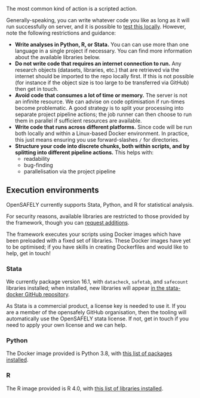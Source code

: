 The most common kind of action is a scripted action.

Generally-speaking, you can write whatever code you like as long as it will run successfully on server, and it is possible to [test this locally](actions-pipelines.md#running-your-code-locally).
However, note the following restrictions and guidance:

* **Write analyses in Python, R, or Stata.**
You can can use more than one language in a single project if necessary.  You can find more information about the available libraries below.
* **Do not write code that requires an internet connection to run.**
Any research objects (datasets, libraries, etc.) that are retrieved via the internet should be imported to the repo locally first.
If this is not possible (for instance if the object size is too large to be transferred via GitHub) then get in touch.
* **Avoid code that consumes a lot of time or memory.** The server is not an infinite resource. We can advise on code optimisation if run-times become problematic.  A good strategy is to split your processing into separate project pipeline actions; the job runner can then choose to run them in parallel if sufficient resources are available.
* **Write code that runs across different platforms.**
Since code will be run both locally and within a Linux-based Docker environment. In practice, this just means ensuring you use forward-slashes `/` for directories.
* **Structure your code into discrete chunks, both within scripts, and by splitting into different pipeline actions.**
This helps with:
	* readability
	* bug-finding
	* parallelisation via the project pipeline


## Execution environments

OpenSAFELY currently supports Stata, Python, and R for statistical analysis.

For security reasons, available libraries are restricted to those provided by the framework, though you can [request additions](requests-packages.md).

The framework executes your scripts using Docker images which have been preloaded with a fixed set of libraries.
These Docker images have yet to be optimised; if you have skills in creating Dockerfiles and would like to help, get in touch!

### Stata

We currently package version 16.1, with `datacheck`, `safetab`, and `safecount` libraries installed; when installed, new libraries will appear [in the stata-docker GitHub repository](https://github.com/opensafely-core/stata-docker/tree/master/libraries).

As Stata is a commercial product, a license key is needed to use it. If you are
a member of the opensafely GitHub organisation, then the tooling will
automatically use the OpenSAFELY stata license. If not, get in touch if you
need to apply your own license and we can help.

### Python

The Docker image provided is Python 3.8, with [this list of packages installed](https://github.com/opensafely-core/python-docker/blob/main/requirements.txt).

### R

The R image provided is R 4.0, with [this list of libraries installed](https://github.com/opensafely-core/r-docker/blob/master/packages.csv).
